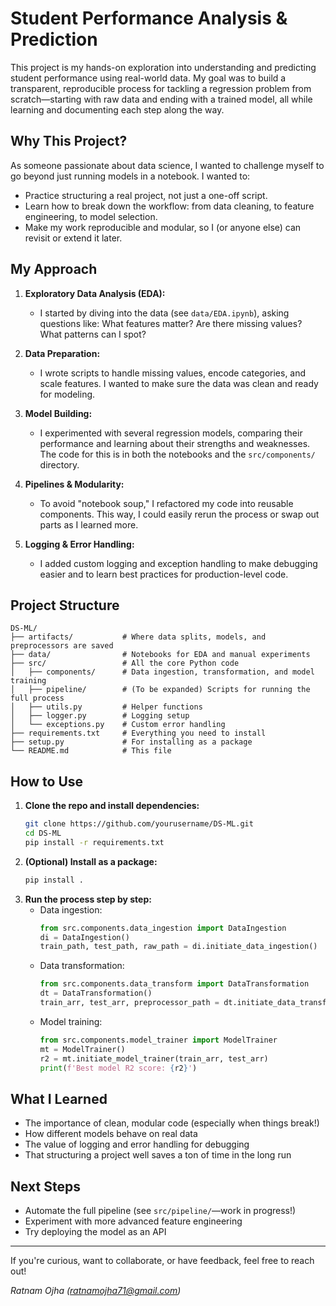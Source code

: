 # Student Performance Analysis & Prediction

This project is my hands-on exploration into understanding and predicting student performance using real-world data. My goal was to build a transparent, reproducible process for tackling a regression problem from scratch—starting with raw data and ending with a trained model, all while learning and documenting each step along the way.

## Why This Project?

As someone passionate about data science, I wanted to challenge myself to go beyond just running models in a notebook. I wanted to:
- Practice structuring a real project, not just a one-off script.
- Learn how to break down the workflow: from data cleaning, to feature engineering, to model selection.
- Make my work reproducible and modular, so I (or anyone else) can revisit or extend it later.

## My Approach

1. **Exploratory Data Analysis (EDA):**
   - I started by diving into the data (see `data/EDA.ipynb`), asking questions like: What features matter? Are there missing values? What patterns can I spot?

2. **Data Preparation:**
   - I wrote scripts to handle missing values, encode categories, and scale features. I wanted to make sure the data was clean and ready for modeling.

3. **Model Building:**
   - I experimented with several regression models, comparing their performance and learning about their strengths and weaknesses. The code for this is in both the notebooks and the `src/components/` directory.

4. **Pipelines & Modularity:**
   - To avoid "notebook soup," I refactored my code into reusable components. This way, I could easily rerun the process or swap out parts as I learned more.

5. **Logging & Error Handling:**
   - I added custom logging and exception handling to make debugging easier and to learn best practices for production-level code.

## Project Structure

```
DS-ML/
├── artifacts/           # Where data splits, models, and preprocessors are saved
├── data/                # Notebooks for EDA and manual experiments
├── src/                 # All the core Python code
│   ├── components/      # Data ingestion, transformation, and model training
│   ├── pipeline/        # (To be expanded) Scripts for running the full process
│   ├── utils.py         # Helper functions
│   ├── logger.py        # Logging setup
│   └── exceptions.py    # Custom error handling
├── requirements.txt     # Everything you need to install
├── setup.py             # For installing as a package
└── README.md            # This file
```

## How to Use

1. **Clone the repo and install dependencies:**
   ```bash
   git clone https://github.com/yourusername/DS-ML.git
   cd DS-ML
   pip install -r requirements.txt
   ```
2. **(Optional) Install as a package:**
   ```bash
   pip install .
   ```
3. **Run the process step by step:**
   - Data ingestion:
     ```python
     from src.components.data_ingestion import DataIngestion
     di = DataIngestion()
     train_path, test_path, raw_path = di.initiate_data_ingestion()
     ```
   - Data transformation:
     ```python
     from src.components.data_transform import DataTransformation
     dt = DataTransformation()
     train_arr, test_arr, preprocessor_path = dt.initiate_data_transformation(train_path, test_path)
     ```
   - Model training:
     ```python
     from src.components.model_trainer import ModelTrainer
     mt = ModelTrainer()
     r2 = mt.initiate_model_trainer(train_arr, test_arr)
     print(f'Best model R2 score: {r2}')
     ```

## What I Learned
- The importance of clean, modular code (especially when things break!)
- How different models behave on real data
- The value of logging and error handling for debugging
- That structuring a project well saves a ton of time in the long run

## Next Steps
- Automate the full pipeline (see `src/pipeline/`—work in progress!)
- Experiment with more advanced feature engineering
- Try deploying the model as an API

---

If you're curious, want to collaborate, or have feedback, feel free to reach out! 

*Ratnam Ojha (<ratnamojha71@gmail.com>)*
